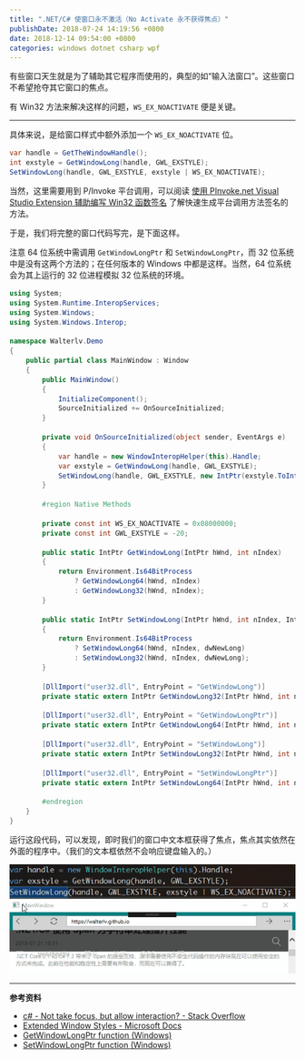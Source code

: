 ```yaml
---
title: ".NET/C# 使窗口永不激活（No Activate 永不获得焦点）"
publishDate: 2018-07-24 14:19:56 +0800
date: 2018-12-14 09:54:00 +0800
categories: windows dotnet csharp wpf
---
```


有些窗口天生就是为了辅助其它程序而使用的，典型的如“输入法窗口”。这些窗口不希望抢夺其它窗口的焦点。

有 Win32 方法来解决这样的问题，`WS_EX_NOACTIVATE` 便是关键。

---

具体来说，是给窗口样式中额外添加一个 `WS_EX_NOACTIVATE` 位。

```csharp
var handle = GetTheWindowHandle();
int exstyle = GetWindowLong(handle, GWL_EXSTYLE);
SetWindowLong(handle, GWL_EXSTYLE, exstyle | WS_EX_NOACTIVATE);
```

当然，这里需要用到 P/Invoke 平台调用，可以阅读 [使用 PInvoke.net Visual Studio Extension 辅助编写 Win32 函数签名](/post/pinvoke-net-visual-studio-extension) 了解快速生成平台调用方法签名的方法。

于是，我们将完整的窗口代码写完，是下面这样。

注意 64 位系统中需调用 `GetWindowLongPtr` 和 `SetWindowLongPtr`，而 32 位系统中是没有这两个方法的；在任何版本的 Windows 中都是这样。当然，64 位系统会为其上运行的 32 位进程模拟 32 位系统的环境。

```csharp
using System;
using System.Runtime.InteropServices;
using System.Windows;
using System.Windows.Interop;

namespace Walterlv.Demo
{
    public partial class MainWindow : Window
    {
        public MainWindow()
        {
            InitializeComponent();
            SourceInitialized += OnSourceInitialized;
        }
        
        private void OnSourceInitialized(object sender, EventArgs e)
        {
            var handle = new WindowInteropHelper(this).Handle;
            var exstyle = GetWindowLong(handle, GWL_EXSTYLE);
            SetWindowLong(handle, GWL_EXSTYLE, new IntPtr(exstyle.ToInt32() | WS_EX_NOACTIVATE));
        }

        #region Native Methods

        private const int WS_EX_NOACTIVATE = 0x08000000;
        private const int GWL_EXSTYLE = -20;

        public static IntPtr GetWindowLong(IntPtr hWnd, int nIndex)
        {
            return Environment.Is64BitProcess
                ? GetWindowLong64(hWnd, nIndex)
                : GetWindowLong32(hWnd, nIndex);
        }

        public static IntPtr SetWindowLong(IntPtr hWnd, int nIndex, IntPtr dwNewLong)
        {
            return Environment.Is64BitProcess
                ? SetWindowLong64(hWnd, nIndex, dwNewLong)
                : SetWindowLong32(hWnd, nIndex, dwNewLong);
        }

        [DllImport("user32.dll", EntryPoint = "GetWindowLong")]
        private static extern IntPtr GetWindowLong32(IntPtr hWnd, int nIndex);

        [DllImport("user32.dll", EntryPoint = "GetWindowLongPtr")]
        private static extern IntPtr GetWindowLong64(IntPtr hWnd, int nIndex);

        [DllImport("user32.dll", EntryPoint = "SetWindowLong")]
        private static extern IntPtr SetWindowLong32(IntPtr hWnd, int nIndex, IntPtr dwNewLong);

        [DllImport("user32.dll", EntryPoint = "SetWindowLongPtr")]
        private static extern IntPtr SetWindowLong64(IntPtr hWnd, int nIndex, IntPtr dwNewLong);

        #endregion
    }
}
```

运行这段代码，可以发现，即时我们的窗口中文本框获得了焦点，焦点其实依然在外面的程序中。（我们的文本框依然不会响应键盘输入的。）

![No Activate](/static/posts/2018-07-24-no-activate.gif)

---

**参考资料**

- [c# - Not take focus, but allow interaction? - Stack Overflow](https://stackoverflow.com/q/6804251/6233938)
- [Extended Window Styles - Microsoft Docs](https://docs.microsoft.com/en-us/windows/desktop/winmsg/extended-window-styles?wt.mc_id=MVP)
- [GetWindowLongPtr function (Windows)](https://msdn.microsoft.com/en-us/library/windows/desktop/ms633585%28v=vs.85%29.aspx)
- [SetWindowLongPtr function (Windows)](https://msdn.microsoft.com/en-us/library/windows/desktop/ms644898(v=vs.85).aspx)
